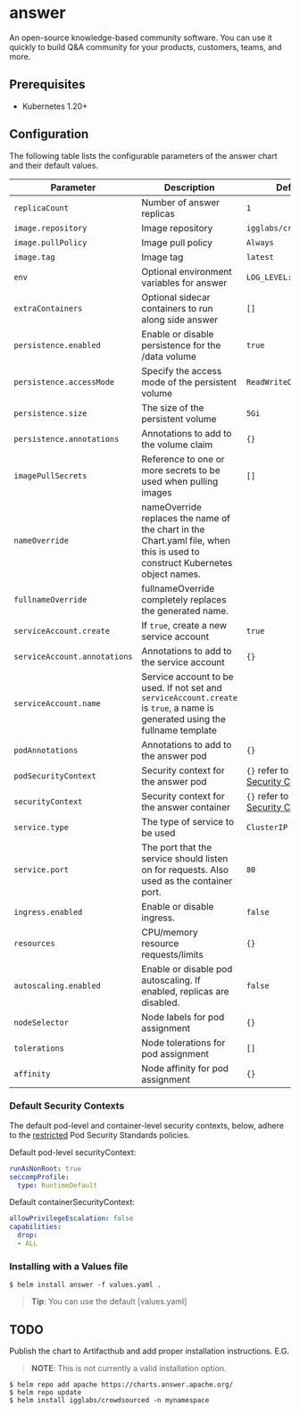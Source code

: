 # answer

An open-source knowledge-based community software. You can use it quickly to build Q&A community for your products, customers, teams, and more.
## Prerequisites

- Kubernetes 1.20+
## Configuration

The following table lists the configurable parameters of the answer chart and their default values.

| Parameter | Description | Default |
| --------- | ----------- | ------- |
| `replicaCount`  | Number of answer replicas  | `1` |
| `image.repository` | Image repository | `igglabs/crowdsourced` |
| `image.pullPolicy` | Image pull policy | `Always` |
| `image.tag` | Image tag | `latest` |
| `env` | Optional environment variables for answer | `LOG_LEVEL: INFO` |
| `extraContainers` | Optional sidecar containers to run along side answer | `[]` |
| `persistence.enabled` | Enable or disable persistence for the /data volume | `true` |
| `persistence.accessMode` | Specify the access mode of the persistent volume | `ReadWriteOnce` |
| `persistence.size` | The size of the persistent volume | `5Gi` |
| `persistence.annotations` | Annotations to add to the volume claim | `{}` |
| `imagePullSecrets` | Reference to one or more secrets to be used when pulling images | `[]` |
| `nameOverride` | nameOverride replaces the name of the chart in the Chart.yaml file, when this is used to construct Kubernetes object names. |  |
| `fullnameOverride` | fullnameOverride completely replaces the generated name. |  |
| `serviceAccount.create` | If `true`, create a new service account | `true` |
| `serviceAccount.annotations` | Annotations to add to the service account | `{}` |
| `serviceAccount.name` | Service account to be used. If not set and `serviceAccount.create` is `true`, a name is generated using the fullname template |  |
| `podAnnotations` | Annotations to add to the answer pod | `{}` |
| `podSecurityContext` | Security context for the answer pod | `{}` refer to [Default Security Contexts](#default-security-contexts) |
| `securityContext` | Security context for the answer container | `{}` refer to [Default Security Contexts](#default-security-contexts) |
| `service.type` | The type of service to be used | `ClusterIP` |
| `service.port` | The port that the service should listen on for requests. Also used as the container port. | `80` |
| `ingress.enabled` | Enable or disable ingress. | `false` |
| `resources` | CPU/memory resource requests/limits | `{}` |
| `autoscaling.enabled` | Enable or disable pod autoscaling. If enabled, replicas are disabled. | `false` |
| `nodeSelector` | Node labels for pod assignment | `{}` |
| `tolerations` | Node tolerations for pod assignment | `[]` |
| `affinity` | Node affinity for pod assignment | `{}` |

### Default Security Contexts

The default pod-level and container-level security contexts, below, adhere to the [restricted](https://kubernetes.io/docs/concepts/security/pod-security-standards/#restricted) Pod Security Standards policies.

Default pod-level securityContext:
```yaml
runAsNonRoot: true
seccompProfile:
  type: RuntimeDefault
```

Default containerSecurityContext:
```yaml
allowPrivilegeEscalation: false
capabilities:
  drop:
  - ALL
```
### Installing with a Values file

```console
$ helm install answer -f values.yaml .
```
> **Tip**: You can use the default [values.yaml]

## TODO

Publish the chart to Artifacthub and add proper installation instructions. E.G.
> **NOTE**: This is not currently a valid installation option.

```console
$ helm repo add apache https://charts.answer.apache.org/
$ helm repo update
$ helm install igglabs/crowdsourced -n mynamespace
```